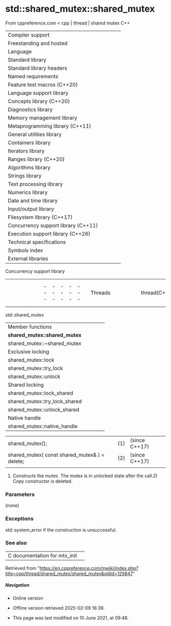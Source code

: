 # std::shared_mutex::shared_mutex

From cppreference.com
< cpp‎ | thread‎ | shared mutex
C++

|  |  |  |  |  |
| --- | --- | --- | --- | --- |
| Compiler support | | | | |
| Freestanding and hosted | | | | |
| Language | | | | |
| Standard library | | | | |
| Standard library headers | | | | |
| Named requirements | | | | |
| Feature test macros (C++20) | | | | |
| Language support library | | | | |
| Concepts library (C++20) | | | | |
| Diagnostics library | | | | |
| Memory management library | | | | |
| Metaprogramming library (C++11) | | | | |
| General utilities library | | | | |
| Containers library | | | | |
| Iterators library | | | | |
| Ranges library (C++20) | | | | |
| Algorithms library | | | | |
| Strings library | | | | |
| Text processing library | | | | |
| Numerics library | | | | |
| Date and time library | | | | |
| Input/output library | | | | |
| Filesystem library (C++17) | | | | |
| Concurrency support library (C++11) | | | | |
| Execution support library (C++26) | | | | |
| Technical specifications | | | | |
| Symbols index | | | | |
| External libraries | | | | |

Concurrency support library

|  |  |  |  |  |  |  |  |  |  |  |  |  |  |  |  |  |  |  |  |  |  |  |  |  |  |  |  |  |  |  |  |  |  |  |  |  |  |  |  |  |  |  |  |  |  |  |  |  |  |  |  |  |  |  |  |  |  |  |  |  |  |  |  |  |  |  |  |  |  |  |  |  |  |  |  |  |  |  |  |  |  |  |  |  |  |  |  |  |  |  |  |  |  |  |  |  |  |  |  |  |  |  |  |  |  |  |  |  |  |  |  |  |  |  |  |  |  |  |  |  |  |  |  |  |  |  |  |  |  |  |  |  |  |  |  |  |  |  |  |  |  |  |  |  |  |  |  |  |  |  |  |  |  |  |  |  |  |  |  |  |  |  |  |  |  |  |  |  |  |  |  |  |  |  |  |  |  |  |  |  |  |  |  |  |  |  |  |  |  |  |  |  |  |  |  |  |  |  |  |  |  |  |  |  |  |  |  |  |  |  |  |  |  |  |  |  |  |  |  |  |  |  |  |  |  |  |  |  |  |  |  |  |  |  |  |  |  |  |  |  |  |  |  |  |  |  |  |  |  |  |  |  |  |  |  |  |  |  |  |  |  |  |  |  |  |  |  |  |  |  |  |  |  |  |  |  |  |  |  |  |  |  |  |  |  |  |  |  |  |  |  |  |  |  |  |  |  |  |  |  |  |  |  |  |  |  |  |  |  |  |  |  |  |  |  |  |  |  |  |  |  |  |  |  |  |  |  |  |  |  |  |  |  |  |  |  |  |  |  |  |  |  |  |  |  |  |  |  |  |  |  |  |  |  |  |  |  |  |  |  |  |  |  |  |  |  |  |  |  |  |  |  |  |  |  |  |  |  |  |  |  |  |  |  |  |  |  |  |  |  |  |  |  |  |  |  |  |  |  |  |  |  |  |  |  |  |  |  |  |  |  |  |  |  |  |  |  |  |  |  |  |  |  |  |  |  |  |  |  |  |  |  |  |  |  |  |  |  |  |  |  |  |  |  |  |  |  |  |  |  |  |  |  |  |  |  |  |  |  |  |  |  |  |  |  |  |  |  |  |  |  |  |  |  |  |  |  |  |  |  |  |  |  |  |  |  |  |  |  |  |  |  |  |  |  |  |  |  |  |  |  |  |  |  |  |  |  |  |  |  |  |  |  |  |  |  |  |  |  |  |  |  |  |  |  |  |  |  |  |  |  |  |  |  |  |  |  |  |  |  |  |  |  |  |  |  |  |  |  |  |
| --- | --- | --- | --- | --- | --- | --- | --- | --- | --- | --- | --- | --- | --- | --- | --- | --- | --- | --- | --- | --- | --- | --- | --- | --- | --- | --- | --- | --- | --- | --- | --- | --- | --- | --- | --- | --- | --- | --- | --- | --- | --- | --- | --- | --- | --- | --- | --- | --- | --- | --- | --- | --- | --- | --- | --- | --- | --- | --- | --- | --- | --- | --- | --- | --- | --- | --- | --- | --- | --- | --- | --- | --- | --- | --- | --- | --- | --- | --- | --- | --- | --- | --- | --- | --- | --- | --- | --- | --- | --- | --- | --- | --- | --- | --- | --- | --- | --- | --- | --- | --- | --- | --- | --- | --- | --- | --- | --- | --- | --- | --- | --- | --- | --- | --- | --- | --- | --- | --- | --- | --- | --- | --- | --- | --- | --- | --- | --- | --- | --- | --- | --- | --- | --- | --- | --- | --- | --- | --- | --- | --- | --- | --- | --- | --- | --- | --- | --- | --- | --- | --- | --- | --- | --- | --- | --- | --- | --- | --- | --- | --- | --- | --- | --- | --- | --- | --- | --- | --- | --- | --- | --- | --- | --- | --- | --- | --- | --- | --- | --- | --- | --- | --- | --- | --- | --- | --- | --- | --- | --- | --- | --- | --- | --- | --- | --- | --- | --- | --- | --- | --- | --- | --- | --- | --- | --- | --- | --- | --- | --- | --- | --- | --- | --- | --- | --- | --- | --- | --- | --- | --- | --- | --- | --- | --- | --- | --- | --- | --- | --- | --- | --- | --- | --- | --- | --- | --- | --- | --- | --- | --- | --- | --- | --- | --- | --- | --- | --- | --- | --- | --- | --- | --- | --- | --- | --- | --- | --- | --- | --- | --- | --- | --- | --- | --- | --- | --- | --- | --- | --- | --- | --- | --- | --- | --- | --- | --- | --- | --- | --- | --- | --- | --- | --- | --- | --- | --- | --- | --- | --- | --- | --- | --- | --- | --- | --- | --- | --- | --- | --- | --- | --- | --- | --- | --- | --- | --- | --- | --- | --- | --- | --- | --- | --- | --- | --- | --- | --- | --- | --- | --- | --- | --- | --- | --- | --- | --- | --- | --- | --- | --- | --- | --- | --- | --- | --- | --- | --- | --- | --- | --- | --- | --- | --- | --- | --- | --- | --- | --- | --- | --- | --- | --- | --- | --- | --- | --- | --- | --- | --- | --- | --- | --- | --- | --- | --- | --- | --- | --- | --- | --- | --- | --- | --- | --- | --- | --- | --- | --- | --- | --- | --- | --- | --- | --- | --- | --- | --- | --- | --- | --- | --- | --- | --- | --- | --- | --- | --- | --- | --- | --- | --- | --- | --- | --- | --- | --- | --- | --- | --- | --- | --- | --- | --- | --- | --- | --- | --- | --- | --- | --- | --- | --- | --- | --- | --- | --- | --- | --- | --- | --- | --- | --- | --- | --- | --- | --- | --- | --- | --- | --- | --- | --- | --- | --- | --- | --- | --- | --- | --- | --- | --- | --- | --- | --- | --- | --- | --- | --- | --- | --- | --- | --- | --- | --- | --- | --- | --- | --- | --- | --- | --- | --- | --- | --- | --- | --- | --- | --- | --- | --- | --- | --- | --- | --- | --- | --- | --- | --- | --- | --- | --- | --- | --- | --- | --- | --- | --- | --- | --- | --- | --- | --- | --- | --- | --- | --- | --- | --- | --- | --- | --- | --- | --- | --- | --- | --- | --- | --- | --- | --- | --- | --- | --- | --- | --- | --- | --- | --- | --- | --- | --- | --- | --- | --- | --- | --- | --- | --- | --- | --- | --- | --- | --- | --- | --- | --- | --- | --- | --- | --- |
| |  |  |  |  |  | | --- | --- | --- | --- | --- | | Threads | | | | | | thread(C++11) | | | | | | jthread(C++20) | | | | | | hardware_destructive_interference_sizehardware_constructive_interference_size(C++17)(C++17) | | | | | | `this_thread` namespace | | | | | | |  |  |  |  |  | | --- | --- | --- | --- | --- | | get_id(C++11) | | | | | | yield(C++11) | | | | | | |  |  |  |  |  | | --- | --- | --- | --- | --- | | sleep_for(C++11) | | | | | | sleep_until(C++11) | | | | | | | Cooperative cancellation | | | | | | |  |  |  |  |  | | --- | --- | --- | --- | --- | | stop_token(C++20) | | | | | | inplace_stop_token")(C++26) | | | | | | never_stop_token(C++26) | | | | | | stop_source(C++20) | | | | | | inplace_stop_source")(C++26) | | | | | | stop_callback(C++20) | | | | | | |  |  |  |  |  | | --- | --- | --- | --- | --- | | inplace_stop_callback")(C++26) | | | | | | stop_callback_for_t(C++26) | | | | | | stoppable_token(C++26) | | | | | | unstoppable_token(C++26) | | | | | | **stoppable-source**")(C++26) | | | | | | **stoppable-callback-for**")(C++26) | | | | | | | Mutual exclusion | | | | | | |  |  |  |  |  | | --- | --- | --- | --- | --- | | mutex(C++11) | | | | | | recursive_mutex(C++11) | | | | | | shared_mutex(C++17) | | | | | | |  |  |  |  |  | | --- | --- | --- | --- | --- | | timed_mutex(C++11) | | | | | | recursive_timed_mutex(C++11) | | | | | | shared_timed_mutex(C++14) | | | | | | | Generic lock management | | | | | | |  |  |  |  |  | | --- | --- | --- | --- | --- | | lock(C++11) | | | | | | lock_guard(C++11) | | | | | | scoped_lock(C++17) | | | | | | unique_lock(C++11) | | | | | | shared_lock(C++14) | | | | | | once_flag(C++11) | | | | | | call_once(C++11) | | | | | | |  |  |  |  |  | | --- | --- | --- | --- | --- | | try_lock(C++11) | | | | | | defer_locktry_to_lockadopt_lockdefer_lock_ttry_to_lock_tadopt_lock_t(C++11)(C++11)(C++11)(C++11)(C++11)(C++11) | | | | | | | Condition variables | | | | | | condition_variable(C++11) | | | | | | condition_variable_any(C++11) | | | | | | notify_all_at_thread_exit(C++11) | | | | | | cv_status(C++11) | | | | | | Semaphores | | | | | | counting_semaphorebinary_semaphore(C++20)(C++20) | | | | | | Latches and Barriers | | | | | | |  |  |  |  |  | | --- | --- | --- | --- | --- | | latch(C++20) | | | | | | |  |  |  |  |  | | --- | --- | --- | --- | --- | | barrier(C++20) | | | | | | | Futures | | | | | | |  |  |  |  |  | | --- | --- | --- | --- | --- | | promise(C++11) | | | | | | future(C++11) | | | | | | shared_future(C++11) | | | | | | packaged_task(C++11) | | | | | | async(C++11) | | | | | | |  |  |  |  |  | | --- | --- | --- | --- | --- | | launch(C++11) | | | | | | future_status(C++11) | | | | | | future_error(C++11) | | | | | | future_category(C++11) | | | | | | future_errc(C++11) | | | | | | | Safe Reclamation | | | | | | |  |  |  |  |  | | --- | --- | --- | --- | --- | | rcu_obj_base")(C++26) | | | | | | rcu_domain")(C++26) | | | | | | rcu_default_domain")(C++26) | | | | | | |  |  |  |  |  | | --- | --- | --- | --- | --- | | rcu_synchronize")(C++26) | | | | | | rcu_barrier")(C++26) | | | | | | rcu_retire")(C++26) | | | | | | | Hazard Pointers | | | | | | hazard_pointer_obj_base")(C++26) | | | | | | hazard_pointer")(C++26) | | | | | | make_hazard_pointer")(C++26) | | | | | | |  |  |  |  |  | | --- | --- | --- | --- | --- | | Atomic types | | | | | | atomic(C++11) | | | | | | atomic_ref(C++20) | | | | | | atomic_flag(C++11) | | | | | | Initialization of atomic types | | | | | | atomic_init(C++11)(deprecated in C++20) | | | | | | ATOMIC_VAR_INIT(C++11)(deprecated in C++20) | | | | | | ATOMIC_FLAG_INIT(C++11) | | | | | | Memory ordering | | | | | | memory_order(C++11) | | | | | | kill_dependency(C++11) | | | | | | atomic_thread_fence(C++11) | | | | | | atomic_signal_fence(C++11) | | | | | | Free functions for atomic operations | | | | | | atomic_storeatomic_store_explicit(C++11)(C++11) | | | | | | atomic_loadatomic_load_explicit(C++11)(C++11) | | | | | | atomic_exchangeatomic_exchange_explicit(C++11)(C++11) | | | | | | atomic_compare_exchange_weakatomic_compare_exchange_weak_explicitatomic_compare_exchange_strongatomic_compare_exchange_strong_explicit(C++11)(C++11)(C++11)(C++11) | | | | | | atomic_fetch_addatomic_fetch_add_explicit(C++11)(C++11) | | | | | | atomic_fetch_subatomic_fetch_sub_explicit(C++11)(C++11) | | | | | | atomic_fetch_andatomic_fetch_and_explicit(C++11)(C++11) | | | | | | atomic_fetch_oratomic_fetch_or_explicit(C++11)(C++11) | | | | | | atomic_fetch_xoratomic_fetch_xor_explicit(C++11)(C++11) | | | | | | atomic_fetch_maxatomic_fetch_max_explicit(C++26)(C++26) | | | | | | atomic_fetch_minatomic_fetch_min_explicit(C++26)(C++26) | | | | | | atomic_is_lock_free(C++11) | | | | | | atomic_waitatomic_wait_explicit(C++20)(C++20) | | | | | | atomic_notify_one(C++20) | | | | | | atomic_notify_all(C++20) | | | | | | Free functions for atomic flags | | | | | | atomic_flag_test_and_setatomic_flag_test_and_set_explicit(C++11)(C++11) | | | | | | atomic_flag_clearatomic_flag_clear_explicit(C++11)(C++11) | | | | | | atomic_flag_testatomic_flag_test_explicit(C++20)(C++20) | | | | | | atomic_flag_waitatomic_flag_wait_explicit(C++20)(C++20) | | | | | | atomic_flag_notify_one(C++20) | | | | | | atomic_flag_notify_all(C++20) | | | | | |

std::shared_mutex

|  |  |  |  |  |
| --- | --- | --- | --- | --- |
| Member functions | | | | |
| ****shared_mutex::shared_mutex**** | | | | |
| shared_mutex::~shared_mutex | | | | |
| Exclusive locking | | | | |
| shared_mutex::lock | | | | |
| shared_mutex::try_lock | | | | |
| shared_mutex::unlock | | | | |
| Shared locking | | | | |
| shared_mutex::lock_shared | | | | |
| shared_mutex::try_lock_shared | | | | |
| shared_mutex::unlock_shared | | | | |
| Native handle | | | | |
| shared_mutex::native_handle | | | | |

|  |  |  |
| --- | --- | --- |
| shared_mutex(); | (1) | (since C++17) |
| shared_mutex( const shared_mutex& ) = delete; | (2) | (since C++17) |
|  |  |  |

1) Constructs the mutex. The mutex is in unlocked state after the call.2) Copy constructor is deleted.

### Parameters

(none)

### Exceptions

std::system_error if the construction is unsuccessful.

### See also

|  |  |
| --- | --- |
| C documentation for mtx_init | |

Retrieved from "<https://en.cppreference.com/mwiki/index.php?title=cpp/thread/shared_mutex/shared_mutex&oldid=129847>"

##### Navigation

- Online version
- Offline version retrieved 2025-02-09 16:39.

- This page was last modified on 10 June 2021, at 09:48.